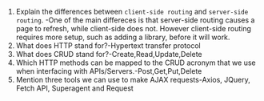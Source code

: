 1.  Explain the differences between `client-side routing` and `server-side routing`.
    -One of the main differeces is that server-side routing causes a page to refresh, while client-side does not. However client-side routing requires more setup, such as adding a library, before it will work.
1.  What does HTTP stand for?-Hypertext transfer protocol
1.  What does CRUD stand for?-Create,Read,Update,Delete
1.  Which HTTP methods can be mapped to the CRUD acronym that we use when interfacing with APIs/Servers.-Post,Get,Put,Delete
1.  Mention three tools we can use to make AJAX requests-Axios, JQuery, Fetch API, Superagent and Request

